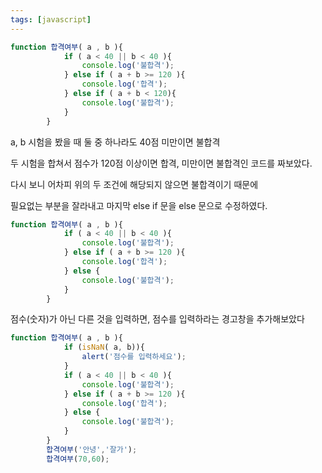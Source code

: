 ```yaml
---
tags: [javascript]
---
```

```jsx
function 합격여부( a , b ){
            if ( a < 40 || b < 40 ){
                console.log('불합격');
            } else if ( a + b >= 120 ){
                console.log('합격');
            } else if ( a + b < 120){
                console.log('불합격');
            }
        }
```

a, b 시험을 봤을 때 둘 중 하나라도 40점 미만이면 불합격

두 시험을 합쳐서 점수가 120점 이상이면 합격, 미만이면 불합격인 코드를 짜보았다.

다시 보니 어차피 위의 두 조건에 해당되지 않으면 불합격이기 때문에

필요없는 부분을 잘라내고 마지막 else if 문을 else 문으로 수정하였다.

```jsx
function 합격여부( a , b ){
            if ( a < 40 || b < 40 ){
                console.log('불합격');
            } else if ( a + b >= 120 ){
                console.log('합격');
            } else {
                console.log('불합격');
            }
        }
```

점수(숫자)가 아닌 다른 것을 입력하면, 점수를 입력하라는 경고창을 추가해보았다

```jsx
function 합격여부( a , b ){
            if (isNaN( a, b)){
                alert('점수를 입력하세요');
            }
            if ( a < 40 || b < 40 ){
                console.log('불합격');
            } else if ( a + b >= 120 ){
                console.log('합격');
            } else {
                console.log('불합격');
            }
        }
        합격여부('안녕','잘가');
        합격여부(70,60);
```
